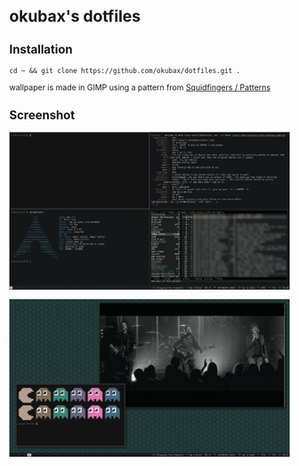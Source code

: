 # okubax's dotfiles

## Installation

	cd ~ && git clone https://github.com/okubax/dotfiles.git .
	
	
wallpaper is made in GIMP using a pattern from <a href="http://www.squidfingers.com/patterns">Squidfingers / Patterns</a>


## Screenshot

![ScreenShot](/screenshot.png)

![ScreenShot](/screenshot2.png)
